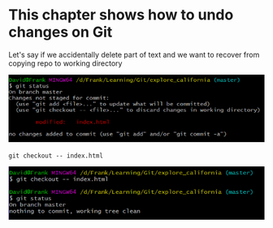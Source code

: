 # This chapter shows how to undo changes on Git

Let's say if we accidentally delete part of text and we want to recover from copying repo to working directory

![](/assets/2)



`git checkout -- index.html`

![](/assets/1)


